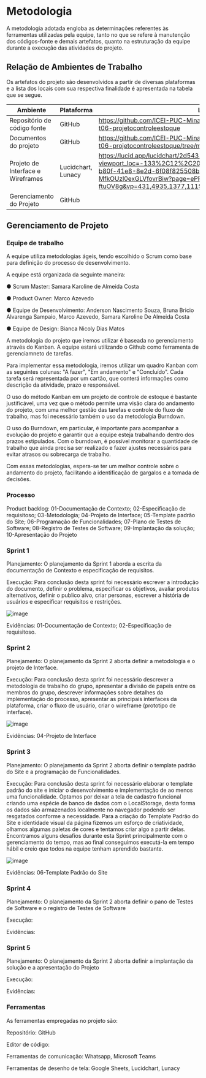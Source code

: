 # Metodologia

A metodologia adotada engloba as determinações referentes às ferramentas utilizadas pela equipe, tanto no que se refere à manutenção dos códigos-fonte e demais artefatos, quanto na estruturação da equipe durante a execução das atividades do projeto.

## Relação de Ambientes de Trabalho

Os artefatos do projeto são desenvolvidos a partir de diversas plataformas e a lista dos locais com sua respectiva finalidade é apresentada na tabela que se segue.

| Ambiente |	Plataforma	| Link de Acesso |
| --- | --- | --- |
| Repositório de código fonte |	GitHub	| https://github.com/ICEI-PUC-Minas-PMV-ADS/pmv-ads-2023-1-e1-proj-web-t06-projetocontroleestoque |
| Documentos do projeto |	GitHub	| https://github.com/ICEI-PUC-Minas-PMV-ADS/pmv-ads-2023-1-e1-proj-web-t06-projetocontroleestoque/tree/main/docs | 
| Projeto de Interface e Wireframes |	Lucidchart, Lunacy	| https://lucid.app/lucidchart/2d543123-4d89-429f-bef7-9d0b025bbb09/edit?viewport_loc=-133%2C12%2C2059%2C898%2C0_0&invitationId=inv_efed65b9-b80f-41e8-8e2d-6f08f825508b  https://lun-br.icons8.com/d/5-MfkOUzl0exGLVfovrBiw?page=ePRbKxp-50yDlM-ftuOV8g&vp=431,4935,1377,1115.
| Gerenciamento do Projeto	| GitHub	|   |



## Gerenciamento de Projeto

### Equipe de trabalho

A equipe utiliza metodologias ágeis, tendo escolhido o Scrum como base para definição do processo de desenvolvimento.

A equipe está organizada da seguinte maneira:

●	Scrum Master: 
  Samara Karoline de Almeida Costa

●	Product Owner: 
  Marco Azevedo

●	Equipe de Desenvolvimento: 
  Anderson Nascimento Souza, Bruna Bricio Alvarenga Sampaio, Marco Azevedo, Samara Karoline De Almeida Costa

●	Equipe de Design: 
  Bianca Nicoly Dias Matos

A metodologia do projeto que iremos utilizar é baseada no gerenciamento através do Kanban. A equipe estará utilizando o Github como ferramenta de gerenciamneto de tarefas. 

Para implementar essa metodologia, iremos utilizar um quadro Kanban com as seguintes colunas: "A fazer", "Em andamento" e "Concluído". Cada tarefa será representada por um cartão, que conterá informações como descrição da atividade, prazo e responsável.

O uso do método Kanban em um projeto de controle de estoque é bastante justificável, uma vez que o método permite uma visão clara do andamento do projeto, com uma melhor gestão das tarefas e controle do fluxo de trabalho, mas foi necessário também o uso da metodologia Burndown.

O uso do Burndown, em particular, é importante para acompanhar a evolução do projeto e garantir que a equipe esteja trabalhando dentro dos prazos estipulados. Com o burndown, é possível monitorar a quantidade de trabalho que ainda precisa ser realizado e fazer ajustes necessários para evitar atrasos ou sobrecarga de trabalho.

Com essas metodologias, espera-se ter um melhor controle sobre o andamento do projeto, facilitando a identificação de gargalos e a tomada de decisões.

### Processo

Product backlog: 01-Documentação de Contexto; 02-Especificação de requisitoso; 03-Metodologia; 04-Projeto de Interface; 05-Template padrão do Site; 06-Programação de Funcionalidades; 07-Plano de Testes de Software; 08-Registro de Testes de Software; 09-Implantação da solução; 10-Apresentação do Projeto
 
### Sprint 1
  
  Planejamento: O planejamento da Sprint 1 aborda a escrita da documentação de Contexto e especificação de requisitos.
    
  Execução: Para conclusão desta sprint foi necessário escrever a introdução do documento, definir o problema, especificar os objetivos, avaliar produtos     alternativos, definir o publico alvo, criar personas, escrever a história de usuários e especificar requisitos e restrições.
  
  ![image](https://user-images.githubusercontent.com/101727981/232830766-f48651e5-9172-4d2f-bb58-9fc4c3930900.png)
  
  Evidências: 01-Documentação de Contexto; 02-Especificação de requisitoso.
    
### Sprint 2
  
  Planejamento: O planejamento da Sprint 2 aborta definir a metodologia e o projeto de Interface.
    
 Execução: Para conclusão desta sprint foi necessário descrever a metodologia de trabalho do grupo, apresentar a divisão de papeis entre os membros do grupo, descrever informações sobre detalhes da implementação do processo, apresentar as principais interfaces da plataforma, criar o fluxo de usuário, criar o wireframe (prototipo de interface).
 
 ![image](https://github.com/ICEI-PUC-Minas-PMV-ADS/pmv-ads-2023-1-e1-proj-web-t06-projetocontroleestoque/assets/122751654/edb767bd-acf2-401e-97bd-d38b7bb90556)
    
  Evidências: 04-Projeto de Interface
    
 ### Sprint 3
  
  Planejamento: O planejamento da Sprint 2 aborta definir o template padrão do Site e a programação de Funcionalidades.
    
  Execução: Para conclusão desta sprint foi necessário elaborar o template padrão do site e iniciar o desenvolvimento e implementação de ao menos uma funcionalidade. Optamos por deixar a tela de cadastro funcional criando uma espécie de banco de dados com o LocalStorage, desta forma os dados são armazenados localmente no navegador podendo ser resgatados conforme a necessidade. Para a criação do Template Padrão do Site e identidade visual da página fizemos um esforço de criatividade, olhamos algumas paletas de cores e tentamos criar algo a partir delas. Encontramos alguns desafios durante esta Sprint principalmente com o gerenciamento do tempo, mas ao final conseguimos executá-la em tempo hábil e creio que todos na equipe tenham aprendido bastante. 
  
  ![image](https://github.com/ICEI-PUC-Minas-PMV-ADS/pmv-ads-2023-1-e1-proj-web-t06-projetocontroleestoque/assets/122751654/3c09f941-e753-42bc-91e6-1e978d37864b)
    
  Evidências: 06-Template Padrão do Site

 ### Sprint 4
  
  Planejamento: O planejamento da Sprint 2 aborta definir o pano de Testes de Software e o registro de Testes de Software
    
  Execução:
    
  Evidências:
    
 ### Sprint 5
  
  Planejamento: O planejamento da Sprint 2 aborta definir a implantação da solução e a apresentação do Projeto
    
  Execução:
    
  Evidências:

### Ferramentas

As ferramentas empregadas no projeto são:

Repositório: GitHub

Editor de código:

Ferramentas de comunicação: Whatsapp, Microsoft Teams

Ferramentas de desenho de tela: Google Sheets, Lucidchart, Lunacy

